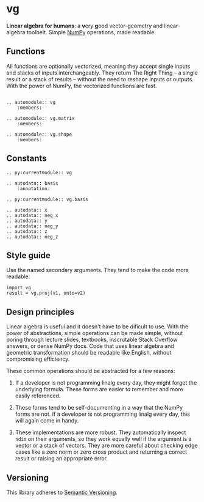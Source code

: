 vg
==

**Linear algebra for humans**: a **v**ery **g**ood vector-geometry and
linear-algebra toolbelt. Simple [NumPy][] operations, made readable.

[numpy]: https://www.numpy.org/


Functions
---------

All functions are optionally vectorized, meaning they accept single inputs and
stacks of inputs interchangeably. They return The Right Thing &ndash; a single
result or a stack of results &ndash; without the need to reshape inputs or
outputs. With the power of NumPy, the vectorized functions are fast.

```eval_rst

.. automodule:: vg
    :members:

.. automodule:: vg.matrix
    :members:

.. automodule:: vg.shape
    :members:

```


Constants
---------

```eval_rst
.. py:currentmodule:: vg

.. autodata:: basis
    :annotation:

.. py:currentmodule:: vg.basis

.. autodata:: x
.. autodata:: neg_x
.. autodata:: y
.. autodata:: neg_y
.. autodata:: z
.. autodata:: neg_z

```


Style guide
-----------

Use the named secondary arguments. They tend to make the code more readable:

    import vg
    result = vg.proj(v1, onto=v2)


Design principles
-----------------

Linear algebra is useful and it doesn't have to be dificult to use. With the
power of abstractions, simple operations can be made simple, without poring
through lecture slides, textbooks, inscrutable Stack Overflow answers, or
dense NumPy docs. Code that uses linear algebra and geometric transformation
should be readable like English, without compromising efficiency.

These common operations should be abstracted for a few reasons:

1. If a developer is not programming linalg every day, they might forget the
   underlying formula. These forms are easier to remember and more easily
   referenced.

2. These forms tend to be self-documenting in a way that the NumPy forms are
   not. If a developer is not programming linalg every day, this will again
   come in handy.

3. These implementations are more robust. They automatically inspect `ndim`
   on their arguments, so they work equally well if the argument is a vector
   or a stack of vectors. They are more careful about checking edge cases
   like a zero norm or zero cross product and returning a correct result
   or raising an appropriate error.


Versioning
----------

This library adheres to [Semantic Versioning][semver].

[semver]: https://semver.org/
